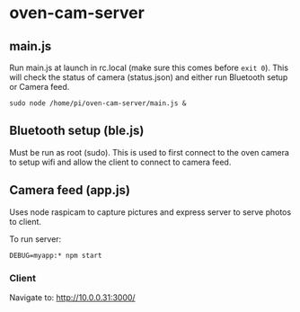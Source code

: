 # oven-cam-server

## main.js
Run main.js at launch in rc.local (make sure this comes before ``exit 0``). This will check the status of camera (status.json) and either run Bluetooth setup or Camera feed.
```
sudo node /home/pi/oven-cam-server/main.js &
```

## Bluetooth setup (ble.js)
Must be run as root (sudo). This is used to first connect to the oven camera to setup wifi and allow the client to connect to camera feed.

## Camera feed (app.js)
Uses node raspicam to capture pictures and express server to serve photos to client.

To run server:
```
DEBUG=myapp:* npm start
```

### Client
Navigate to:
http://10.0.0.31:3000/